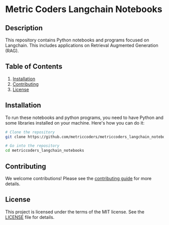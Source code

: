 # Metric Coders Langchain Notebooks

## Description
This repository contains Python notebooks and programs focused on Langchain. This includes applications on Retrieval Augmented Generation (RAG).


## Table of Contents
1. [Installation](#installation)
2. [Contributing](#contributing)
3. [License](#license)

## Installation
To run these notebooks and python programs, you need to have Python and some libraries installed on your machine. Here's how you can do it:

```bash
# Clone the repository
git clone https://github.com/metriccoders/metriccoders_langchain_notebooks.git

# Go into the repository
cd metriccoders_langchain_notebooks
```


## Contributing
We welcome contributions! Please see the [contributing guide](CONTRIBUTING.md) for more details.

## License
This project is licensed under the terms of the MIT license. See the [LICENSE](LICENSE.md) file for details.
